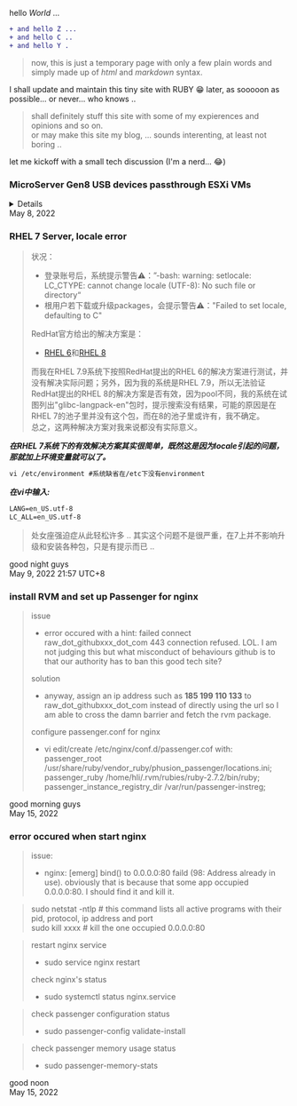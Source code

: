 hello *World* ...
````diff
+ and hello Z ...
+ and hello C ..
+ and hello Y .
````
>now, this is just a temporary page with only a few plain words and simply made up of *html* and *markdown* syntax.

I shall update and maintain this tiny site with RUBY 😁 later, as sooooon as possible... or never... who knows ..

> shall definitely stuff this site with some of my expierences and opinions and so on.<br>
or may make this site my blog, ... sounds interenting, at least not boring ..

let me kickoff with a small tech discussion (I'm a nerd... 😂)

### MicroServer Gen8 USB devices passthrough ESXi VMs
<details>
  <pre><code>
  there are total seven USB connectors on MicroServer Gen8 Server; 
  including an internal USB 2.0 connector that is embedded on
  the system board, and four external USB 2.0 connectors on the
  chassis which are two each on the front and rear panels, and two
  external USB 3.0 connectors are on the rear panel.<br>
  
>  + although these five are all USB 2.0 guys, but in ESXi's
  hardware description inventory, they are not sharing an
  exectly same device controller. one of the differences is
  the numeric code assigned to the USB 2.0 controllers, such
  as Intel Corporation 6 Series/C200 Series Chipset Family USB
  Enhanced Host Controller #2 and #1. that may be because that
  iLO or ESXi has assigned a *dedicated* controller to the
  internal USB 2.0 connector and MicroSD card slot, and the
  other controller is for the four external USB connectors
  on chassis.<br>
  
>  + if we already have an plugged storage device on the internal
  USB connector or MicroSD card slot<sup>1</sup> before, then when
  we plug an external USB storage device in to an external USB
  connector, on ESXi web console's Storage entry > Adapters
  tag, two USB Storage Controllers show up, such as vmhba32, vmhba33
  or 34. and on Devices tag, there are two USB devices listed, such
  as xxx USB xxx, Type:Disk, Capacity:xxGB, and so on.<br>
  
  I have to differentiate the external connector from the internal
  connector for passing directly through the external connector
  to a VM.<br>
  a convenient method is SSH connecting to ESXi CLI, like so (on
  MacOS Terminal):
> + ~$ ssh username@domain name/IP address
  
  enter password, then,
> + ~$ lspci<br>
  
  PCIe devices inventory should be listed, now I can observe
  adapters' code number of Controller #1 and #2.<br>
  
>  + unplug external USB device(s), refresh ESXi web console, and now
  the only remained adapter code number is the internal USB controller
  code number.<br>
  
  based on the prior steps, I am able to decide which controller should
  be dedicated to a VM. (of course the hidden one.)<br>
  <sup>1</sup> in fact, the internal USB connector and MicroSD card slot share
  the same USB controllor
</code></pre>
</details>
May 8, 2022

### RHEL 7 Server, locale error  
> 状况：
> + 登录账号后，系统提示警告⚠️：”-bash: warning: setlocale: LC_CTYPE: cannot change locale (UTF-8): No such file or directory“
> + 根用户若下载或升级packages，会提示警告⚠️："Failed to set locale, defaulting to C"
>  
> RedHat官方给出的解决方案是：
> + [RHEL 6](https://access.redhat.com/solutions/1267213 "RHEL 6环境")和[RHEL 8](https://access.redhat.com/solutions/4735471 "RHEL 8环境")  
>
>  而我在RHEL 7.9系统下按照RedHat提出的RHEL 6的解决方案进行测试，并没有解决实际问题；另外，因为我的系统是RHEL 7.9，所以无法验证RedHat提出的RHEL 8的解决方案是否有效，因为pool不同，我的系统在试图列出"glibc-langpack-en"包时，提示搜索没有结果，可能的原因是在RHEL 7的池子里并没有这个包，而在8的池子里或许有，我不确定。   
> 总之，这两种解决方案对我来说都没有实际意义。 


***在RHEL 7系统下的有效解决方案其实很简单，既然这是因为locale引起的问题，那就加上环境变量就可以了。***
````diff   
vi /etc/environment #系统缺省在/etc下没有environment
````
***在vi中输入:***
````diff
LANG=en_US.utf-8
LC_ALL=en_US.utf-8
````
> 处女座强迫症从此轻松许多 .. 其实这个问题不是很严重，在7上并不影响升级和安装各种包，只是有提示而已 ..  

good night guys<br>
May 9, 2022 21:57 UTC+8

### install RVM and set up Passenger for nginx
> issue
> + error occured with a hint: failed connect raw_dot_githubxxx_dot_com 443 connection refused. LOL. I am not judging this but what misconduct of behaviours github is to that our authority has to ban this good tech site?
> 
> solution
> + anyway, assign an ip address such as **185 199 110 133** to raw_dot_githubxxx_dot_com instead of directly using the url so I am able to cross the damn barrier and fetch the rvm package.
>
> configure passenger.conf for nginx
> + vi edit/create /etc/nginx/conf.d/passenger.cof with:<br>
>    passenger_root /usr/share/ruby/vendor_ruby/phusion_passenger/locations.ini;<br>
>    passenger_ruby /home/hli/.rvm/rubies/ruby-2.7.2/bin/ruby;<br>
>    passenger_instance_registry_dir /var/run/passenger-instreg;  

good morning guys<br>
May 15, 2022

### error occured when start nginx
> issue:<br>
> + nginx: [emerg] bind() to 0.0.0.0:80 faild (98: Address already in use). obviously that is because that some app occupied 0.0.0.0:80. I should find it and kill it.   

> sudo netstat -ntlp # this command lists all active programs with their pid, protocol, ip address and port  
> sudo kill xxxx # kill the one occupied 0.0.0.0:80   

> restart nginx service<br>
> + sudo service nginx restart  
> 
> check nginx's status<br>
> + sudo systemctl status nginx.service  

> check passenger configuration status<br>
> + sudo passenger-config validate-install  

> check passenger memory usage status<br>
> + sudo passenger-memory-stats   


good noon<br>
May 15, 2022
